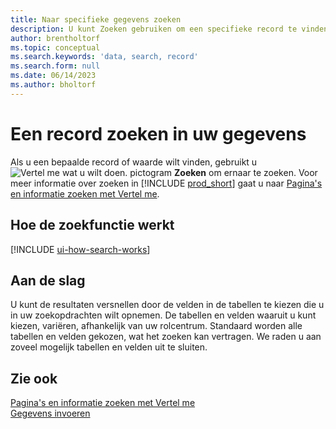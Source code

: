 ```yaml
---
title: Naar specifieke gegevens zoeken
description: U kunt Zoeken gebruiken om een specifieke record te vinden.
author: brentholtorf
ms.topic: conceptual
ms.search.keywords: 'data, search, record'
ms.search.form: null
ms.date: 06/14/2023
ms.author: bholtorf
---
```


# <a name="search-for-a-record-in-your-data"></a>Een record zoeken in uw gegevens

Als u een bepaalde record of waarde wilt vinden, gebruikt u ![Vertel me wat u wilt doen.](media/ui-search/search.png "Zoeken naar pagina of rapport") pictogram **Zoeken** om ernaar te zoeken. Voor meer informatie over zoeken in [!INCLUDE [prod_short](includes/prod_short.md)] gaat u naar [Pagina's en informatie zoeken met Vertel me](ui-search.md).

## <a name="how-search-works"></a>Hoe de zoekfunctie werkt

[!INCLUDE [ui-how-search-works](includes/ui-how-search-works.md)]

## <a name="getting-started"></a>Aan de slag

U kunt de resultaten versnellen door de velden in de tabellen te kiezen die u in uw zoekopdrachten wilt opnemen. De tabellen en velden waaruit u kunt kiezen, variëren, afhankelijk van uw rolcentrum. Standaard worden alle tabellen en velden gekozen, wat het zoeken kan vertragen. We raden u aan zoveel mogelijk tabellen en velden uit te sluiten.

## <a name="see-also"></a>Zie ook

[Pagina's en informatie zoeken met Vertel me](ui-search.md)  
[Gegevens invoeren](ui-enter-data.md)  
